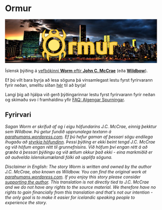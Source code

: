 
# Ormur

![Brockton Bay, Boardwalk](/myndir/ormur.png?raw=true "Ormur")

Íslensk þýðing á [vefbókinni **Worm** eftir **John C. McCrae**](https://parahumans.wordpress.com/) (eða [**Wildbow**](https://tvtropes.org/pmwiki/pmwiki.php/Creator/Wildbow)).

Ef þú vilt bara byrja að lesa söguna þá vinsamlegast lestu fyrst fyrirvarann fyrir neðan, smelltu síðan [hér](kaflar/01/Ormur-01.01-Myndbreyting.md) til að byrja!

Langi þig að hjálpa við gerð þýðingarinnar lestu fyrst fyrirvarann fyrir neðan og skimaðu svo í framhaldinu yfir [FAQ: Algengar Spurningar](FAQ.md).

## Fyrirvari

*Sagan Worm er skrifuð af og í eigu höfundarins J.C. McCrae, einnig þekktur sem Wildbow. Þú getur fundið upprunalega textann á [parahumans.wordpress.com](https://parahumans.wordpress.com/). Ef þú hefur gaman af þessari sögu endilega íhugaðu að [styrkja höfundinn](https://parahumans.wordpress.com/support/). Þessi þýðing er ekki beint tengd J.C. McCrae og við höfum engan rétt til grunnefnisins. Við höfum því engan rétt á að græða á þessari þýðingu og við ætlum okkur það ekki - eina markmiðið er að auðvelda íslenskumælandi fólki að upplifa söguna.*

*Disclaimer in English: The story Worm is written and owned by the author J.C. McCrae, also known as Wildbow. You can find the original work at [parahumans.wordpress.com](https://parahumans.wordpress.com/). If you enjoy this story please consider [supporting the author](https://parahumans.wordpress.com/support/). This translation is not directly tied to J.C. McCrae and we do not have any rights to the source material. We therefore have no rights to gain financially from this translation and that's not our intention - the only goal is to make it easier for icelandic speaking people to experience the story.*
